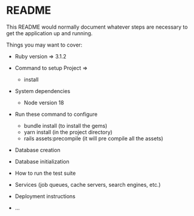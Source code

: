# README

This README would normally document whatever steps are necessary to get the
application up and running.

Things you may want to cover:

* Ruby version => 3.1.2
* Command to setup Project =>
    * install     

* System dependencies
    * Node version 18

* Run these command to configure
    * bundle install (to install the gems)
    * yarn install (in the project directory)
    * rails assets:precompile (it will pre compile all the assets)

* Database creation

* Database initialization

* How to run the test suite

* Services (job queues, cache servers, search engines, etc.)

* Deployment instructions

* ...
